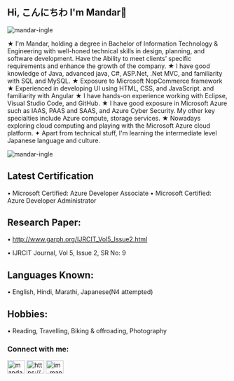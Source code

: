 ## Hi, こんにちわ I'm Mandar👋
<p align="left"> <img src="https://komarev.com/ghpvc/?username=mandar-ingle&label=Profile%20views&color=0e75b6&style=flat" alt="mandar-ingle" /> </p>

★ I'm Mandar, holding a degree in Bachelor of Information Technology & Engineering with well-honed 
 technical skills in design, planning, and software development. Have the Ability to meet clients’ 
 specific requirements and enhance the growth of the company. 
★ I have good knowledge of Java, advanced java, C#, ASP.Net, .Net MVC, and familiarity with SQL and 
 MySQL.
★ Exposure to Microsoft NopCommerce framework 
★ Experienced in developing UI using HTML, CSS, and JavaScript. and familiarity with Angular
★ I have hands-on experience working with Eclipse, Visual Studio Code, and GitHub.
★ I have good exposure in Microsoft Azure such as IAAS, PAAS and SAAS, and Azure Cyber Security. 
 My other key specialties include Azure compute, storage services.
★ Nowadays exploring cloud computing and playing with the Microsoft Azure cloud platform.
✦ Apart from technical stuff, I'm learning the intermediate level Japanese language and culture.

<p><img align="center" src="https://github-readme-stats.vercel.app/api/top-langs?username=mandar-ingle&show_icons=true&locale=en&layout=compact" alt="mandar-ingle" /></p>



## Latest Certification
• Microsoft Certified: Azure Developer Associate
• Microsoft Certified: Azure Developer Administrator

## Research Paper: 
• http://www.garph.org/IJRCIT_Vol5_Issue2.html

• IJRCIT Journal, Vol 5, Issue 2, SR No: 9

## Languages Known: 
• English, Hindi, Marathi, Japanese(N4 attempted)

## Hobbies:
• Reading, Travelling, Biking & offroading, Photography



<h3 align="left">Connect with me:</h3>
<p align="left">
<a href="https://twitter.com/mandaringle18" target="blank"><img align="center" src="https://cdn.jsdelivr.net/npm/simple-icons@3.0.1/icons/twitter.svg" alt="mandaringle18" height="30" width="40" /></a>
<a href="https://linkedin.com/in/https://www.linkedin.com/in/mandaringle/" target="blank"><img align="center" src="https://cdn.jsdelivr.net/npm/simple-icons@3.0.1/icons/linkedin.svg" alt="https://www.linkedin.com/in/mandaringle/" height="30" width="40" /></a>
<a href="https://instagram.com/im_mandar_ingle_" target="blank"><img align="center" src="https://cdn.jsdelivr.net/npm/simple-icons@3.0.1/icons/instagram.svg" alt="im_mandar_ingle_" height="30" width="40" /></a>
</p>









